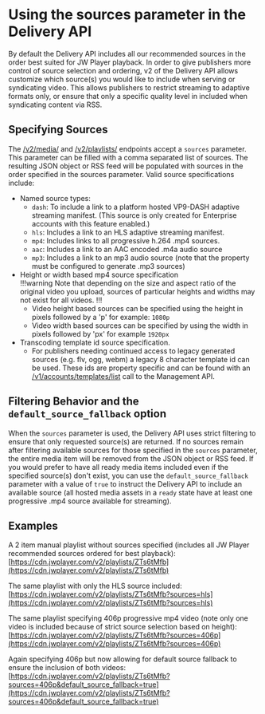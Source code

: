 # Using the sources parameter in the Delivery API

By default the Delivery API includes all our recommended sources in the order best suited for JW Player playback. In order to give publishers more control of source selection and ordering, v2 of the Delivery API allows customize which source(s) you would like to include when serving or syndicating video. This allows publishers to restrict streaming to adaptive formats only, or ensure that only a specific quality level in included when syndicating content via RSS.

## Specifying Sources
The [/v2/media/](https://developer.jwplayer.com/jw-platform/docs/delivery-api-reference/#!/media/get_v2_media_media_id) and [/v2/playlists/](https://developer.jwplayer.com/jw-platform/docs/delivery-api-reference/#!/playlists/get_v2_playlists_playlist_id) endpoints accept a `sources` parameter. This parameter can be filled with a comma separated list of sources. The resulting JSON object or RSS feed will be populated with sources in the order specified in the sources parameter. Valid source specifications include:

* Named source types:
	* `dash`: To include a link to a platform hosted VP9-DASH adaptive streaming manifest. (This source is only created for Enterprise accounts with this feature enabled.)
	* `hls`: Includes a link to an HLS adaptive streaming manifest.
	* `mp4`: Includes links to all progressive h.264 .mp4 sources.
	* `aac`: Includes a link to an AAC encoded .m4a audio source
	* `mp3`: Includes a link to an mp3 audio source (note that the property must be configured to generate .mp3 sources)
* Height or width based mp4 source specification     
!!!warning
    Note that depending on the size and aspect ratio of the original video you upload, sources of particular heights and widths may not exist for all videos.
!!!
	* Video height based sources can be specified using the height in pixels followed by a 'p' for example: `1080p`
	* Video width based sources can be specified by using the width in pixels followed by 'px' for example `1920px`
* Transcoding template id source specification.
	*  For publishers needing continued access to legacy generated sources (e.g. flv, ogg, webm) a legacy 8 character template id can be used. These ids are property specific and can be found with an [/v1/accounts/templates/list](https://developer.jwplayer.com/jw-platform/reference/v1/methods/accounts/templates/list.html) call to the Management API.


## Filtering Behavior and the `default_source_fallback` option
When the `sources` parameter is used, the Delivery API uses strict filtering to ensure that only requested source(s) are returned. If no sources remain after filtering available sources for those specified in the `sources` parameter, the entire media item will be removed from the JSON object or RSS feed. If you would prefer to have all ready media items included even if the specified source(s) don't exist, you can use the `default_source_fallback` parameter with a value of `true` to instruct the Delivery API to include an available source (all hosted media assets in a `ready` state have at least one progressive .mp4 source available for streaming).

## Examples
A 2 item manual playlist without sources specified (includes all JW Player recommended sources ordered for best playback):
[https://cdn.jwplayer.com/v2/playlists/ZTs6tMfb](https://cdn.jwplayer.com/v2/playlists/ZTs6tMfb)

The same playlist with only the HLS source included:
[https://cdn.jwplayer.com/v2/playlists/ZTs6tMfb?sources=hls](https://cdn.jwplayer.com/v2/playlists/ZTs6tMfb?sources=hls)

The same playlist specifying 406p progressive mp4 video (note only one video is included because of strict source selection based on height):
[https://cdn.jwplayer.com/v2/playlists/ZTs6tMfb?sources=406p](https://cdn.jwplayer.com/v2/playlists/ZTs6tMfb?sources=406p)

Again specifying 406p but now allowing for default source fallback to ensure the inclusion of both videos:
[https://cdn.jwplayer.com/v2/playlists/ZTs6tMfb?sources=406p&default_source_fallback=true](https://cdn.jwplayer.com/v2/playlists/ZTs6tMfb?sources=406p&default_source_fallback=true)